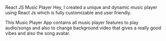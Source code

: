 React JS Music Player
Hey, I created a unique and dynamic music player using React Js which is fully customizable and user friendly.

This Music Player App contains all music player features to play audio/songs and also to change background video that gives a really good vibes and also the song avatar.

